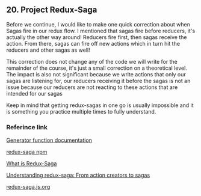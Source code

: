 ## 20.  Project Redux-Saga
Before we continue, I would like to make one quick correction about when Sagas fire in our redux flow.  I mentioned that sagas fire before reducers, it's actually the other way around! Reducers fire first, then sagas receive the action. From there, sagas can fire off new actions which in turn hit the reducers and other sagas as well!

This correction does not change any of the code we will write for the remainder of the course, it's just a small correction on a theoretical level. The impact is also not significant because we write actions that only our sagas are listening for, our reducers receiving it before the sagas is not an issue because our reducers are not reacting to these actions that are intended for our sagas

Keep in mind that getting redux-sagas in one go is usually impossible and it is something you practice multiple times to fully understand.

### Referince link
[Generator function documentation](https://developer.mozilla.org/en-US/docs/Web/JavaScript/Reference/Statements/function*)

[redux-saga npm](https://www.npmjs.com/package/redux-saga)

[What is Redux-Saga](https://engineering.universe.com/what-is-redux-saga-c1252fc2f4d1)

[Understanding redux-saga: From action creators to sagas](https://blog.logrocket.com/understanding-redux-saga-from-action-creators-to-sagas-2587298b5e71/)

[redux-saga.js.org](https://redux-saga.js.org/)
